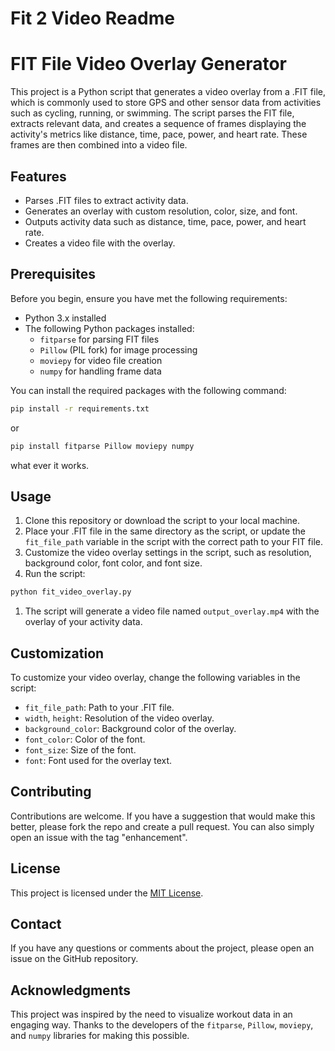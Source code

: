 # Fit 2 Video Readme

# FIT File Video Overlay Generator

This project is a Python script that generates a video overlay from a .FIT file, which is commonly used to store GPS and other sensor data from activities such as cycling, running, or swimming. The script parses the FIT file, extracts relevant data, and creates a sequence of frames displaying the activity's metrics like distance, time, pace, power, and heart rate. These frames are then combined into a video file.

## Features

- Parses .FIT files to extract activity data.
- Generates an overlay with custom resolution, color, size, and font.
- Outputs activity data such as distance, time, pace, power, and heart rate.
- Creates a video file with the overlay.

## Prerequisites

Before you begin, ensure you have met the following requirements:

- Python 3.x installed
- The following Python packages installed:
    - `fitparse` for parsing FIT files
    - `Pillow` (PIL fork) for image processing
    - `moviepy` for video file creation
    - `numpy` for handling frame data

You can install the required packages with the following command:

```bash
pip install -r requirements.txt
```

or

```bash
pip install fitparse Pillow moviepy numpy
```

what ever it works.

## Usage

1. Clone this repository or download the script to your local machine.
2. Place your .FIT file in the same directory as the script, or update the `fit_file_path` variable in the script with the correct path to your FIT file.
3. Customize the video overlay settings in the script, such as resolution, background color, font color, and font size.
4. Run the script: 

```bash
python fit_video_overlay.py
```

1. The script will generate a video file named `output_overlay.mp4` with the overlay of your activity data.

## Customization

To customize your video overlay, change the following variables in the script:

- `fit_file_path`: Path to your .FIT file.
- `width`, `height`: Resolution of the video overlay.
- `background_color`: Background color of the overlay.
- `font_color`: Color of the font.
- `font_size`: Size of the font.
- `font`: Font used for the overlay text.

## Contributing

Contributions are welcome. If you have a suggestion that would make this better, please fork the repo and create a pull request. You can also simply open an issue with the tag "enhancement".

## License

This project is licensed under the [MIT License](notion://www.notion.so/haozheli/LICENSE).

## Contact

If you have any questions or comments about the project, please open an issue on the GitHub repository.

## Acknowledgments

This project was inspired by the need to visualize workout data in an engaging way. Thanks to the developers of the `fitparse`, `Pillow`, `moviepy`, and `numpy` libraries for making this possible.